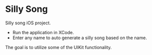 # Silly Song
Silly song iOS project.
- Run the application in XCode.
- Enter any name to auto generate a silly song based on the name.

The goal is to utilize some of the UIKit functionality.
